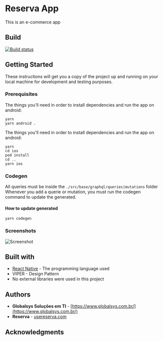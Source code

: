 # Reserva App

This is an e-commerce app

## Build
[![Build status](https://app.bitrise.io/app/bc63764c79f91298.svg?token=e4-7SFrhAAp5CMevaQp30Q)](https://app.bitrise.io/)

## Getting Started

These instructions will get you a copy of the project up and running on your local machine for development and testing purposes.

### Prerequisites

The things you'll need in order to install dependencies and run the app on android:


```shell
yarn
yarn android .
```

The things you'll need in order to install dependencies and run the app on android:

```shell
yarn
cd ios
pod install
cd ..
yarn ios
```

### Codegen
All queries must be inside the ```./src/base/graphql/queries|mutations``` folder
Whenever you add a querie or mutation, you must run the codegen command to update the generated.

#### How to update generated
```yarn
yarn codegen
```

### Screenshots

![Screenshot](https://play-lh.googleusercontent.com/Ma1OmGcoMBAjTuV6FHcM5TZ4tK3bfdvjD_ICJs5zM5YDwu8ROiKd--FhXvTljbi6HQ=w1280-h976-rw)

## Built with

* [React Native](https://reactnative.dev/) - The programming language used
* VIPER - Design Pattern
* No external libraries were used in this project

## Authors

* **Globalsys Soluções em TI** - [https://www.globalsys.com.br/](https://www.globalsys.com.br/)
* **Reserva** - [usereserva.com](usereserva.com)

## Acknowledgments




